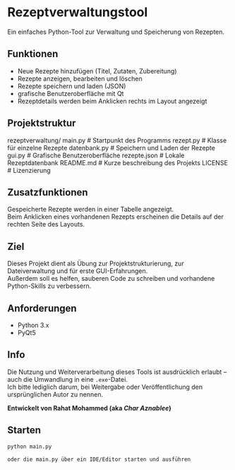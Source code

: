 # Rezeptverwaltungstool

Ein einfaches Python-Tool zur Verwaltung und Speicherung von Rezepten.

## Funktionen
- Neue Rezepte hinzufügen (Titel, Zutaten, Zubereitung)
- Rezepte anzeigen, bearbeiten und löschen
- Rezepte speichern und laden (JSON)
- grafische Benutzeroberfläche mit Qt
- Rezeptdetails werden beim Anklicken rechts im Layout angezeigt

## Projektstruktur
rezeptverwaltung/
    main.py # Startpunkt des Programms
    rezept.py # Klasse für einzelne Rezepte
    datenbank.py # Speichern und Laden der Rezepte
    gui.py # Grafische Benutzeroberfläche
    rezepte.json # Lokale Rezeptdatenbank
    README.md # Kurze beschreibung des Projekts
    LICENSE # Lizenzierung
    
## Zusatzfunktionen

Gespeicherte Rezepte werden in einer Tabelle angezeigt.  
Beim Anklicken eines vorhandenen Rezepts erscheinen die Details auf der rechten Seite des Layouts.

## Ziel

Dieses Projekt dient als Übung zur Projektstrukturierung, zur Dateiverwaltung und für erste GUI-Erfahrungen.  
Außerdem soll es helfen, sauberen Code zu schreiben und vorhandene Python-Skills zu verbessern.

## Anforderungen

- Python 3.x
- PyQt5

## Info

Die Nutzung und Weiterverarbeitung dieses Tools ist ausdrücklich erlaubt – auch die Umwandlung in eine `.exe`-Datei.  
Ich bitte lediglich darum, bei Weitergabe oder Veröffentlichung den ursprünglichen Autor zu nennen.

**Entwickelt von Rahat Mohammed (aka *Char Aznablee*)**

## Starten

```bash
python main.py

oder die main.py über ein IDE/Editor starten und ausführen

